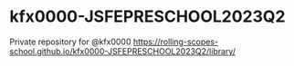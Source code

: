 # kfx0000-JSFEPRESCHOOL2023Q2
Private repository for @kfx0000
https://rolling-scopes-school.github.io/kfx0000-JSFEPRESCHOOL2023Q2/library/
